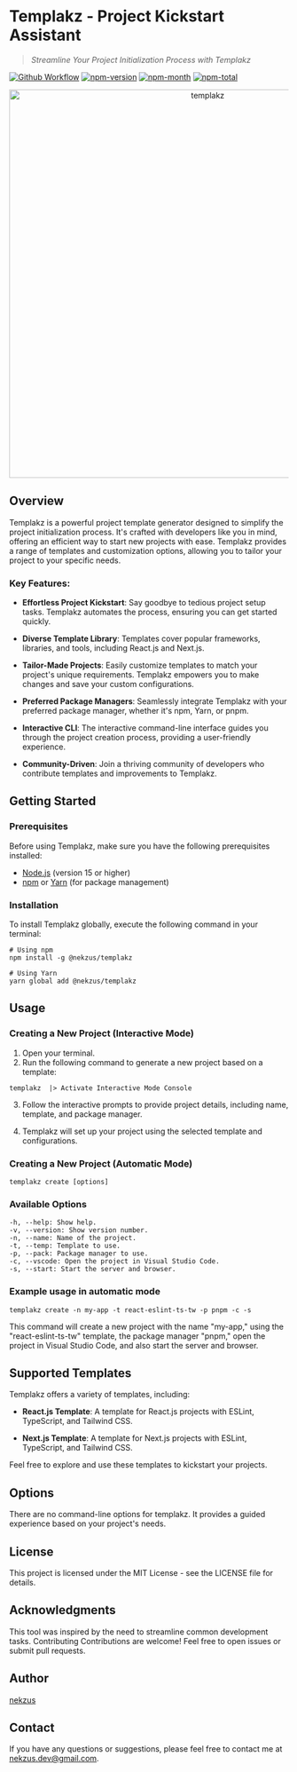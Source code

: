 <!-- Title -->

# Templakz - Project Kickstart Assistant

<!-- Subtitle -->

> _Streamline Your Project Initialization Process with Templakz_

[![Github Workflow](https://github.com/nekzus/templakz/actions/workflows/publish.yml/badge.svg?event=push)](https://github.com/Nekzus/templakz/actions/workflows/publish.yml)
[![npm-version](https://img.shields.io/npm/v/@nekzus/templakz.svg)](https://www.npmjs.com/package/@nekzus/templakz)
[![npm-month](https://img.shields.io/npm/dm/@nekzus/templakz.svg)](https://www.npmjs.com/package/@nekzus/templakz)
[![npm-total](https://img.shields.io/npm/dt/@nekzus/templakz.svg?style=flat)](https://www.npmjs.com/package/@nekzus/templakz)

<div align="center">
<img width="700" alt="templakz" src="https://res.cloudinary.com/dsvsl0b0b/image/upload/v1696982013/npm-package/lbje2fspjdxwpezs4fnu.png">
</div>

<!-- Description -->

## Overview

Templakz is a powerful project template generator designed to simplify the project initialization process. It's crafted with developers like you in mind, offering an efficient way to start new projects with ease. Templakz provides a range of templates and customization options, allowing you to tailor your project to your specific needs.

### Key Features:

-   **Effortless Project Kickstart**: Say goodbye to tedious project setup tasks. Templakz automates the process, ensuring you can get started quickly.

-   **Diverse Template Library**: Templates cover popular frameworks, libraries, and tools, including React.js and Next.js.

-   **Tailor-Made Projects**: Easily customize templates to match your project's unique requirements. Templakz empowers you to make changes and save your custom configurations.

-   **Preferred Package Managers**: Seamlessly integrate Templakz with your preferred package manager, whether it's npm, Yarn, or pnpm.

-   **Interactive CLI**: The interactive command-line interface guides you through the project creation process, providing a user-friendly experience.

-   **Community-Driven**: Join a thriving community of developers who contribute templates and improvements to Templakz.

## Getting Started

### Prerequisites

Before using Templakz, make sure you have the following prerequisites installed:

-   [Node.js](https://nodejs.org/) (version 15 or higher)
-   [npm](https://www.npmjs.com/) or [Yarn](https://yarnpkg.com/) (for package management)

### Installation

To install Templakz globally, execute the following command in your terminal:

```
# Using npm
npm install -g @nekzus/templakz

# Using Yarn
yarn global add @nekzus/templakz
```

## Usage

### Creating a New Project (Interactive Mode)

1. Open your terminal.
2. Run the following command to generate a new project based on a template:

```
templakz  |> Activate Interactive Mode Console
```

3. Follow the interactive prompts to provide project details, including name, template, and package manager.

4. Templakz will set up your project using the selected template and configurations.

### Creating a New Project (Automatic Mode)

```
templakz create [options]
```

### Available Options

```
-h, --help: Show help.
-v, --version: Show version number.
-n, --name: Name of the project.
-t, --temp: Template to use.
-p, --pack: Package manager to use.
-c, --vscode: Open the project in Visual Studio Code.
-s, --start: Start the server and browser.
```

### Example usage in automatic mode

```
templakz create -n my-app -t react-eslint-ts-tw -p pnpm -c -s
```

This command will create a new project with the name "my-app," using the "react-eslint-ts-tw" template, the package manager "pnpm," open the project in Visual Studio Code, and also start the server and browser.

## Supported Templates

Templakz offers a variety of templates, including:

-   **React.js Template**: A template for React.js projects with ESLint, TypeScript, and Tailwind CSS.

-   **Next.js Template**: A template for Next.js projects with ESLint, TypeScript, and Tailwind CSS.

Feel free to explore and use these templates to kickstart your projects.

## Options

There are no command-line options for templakz. It provides a guided experience based on your project's needs.

## License

This project is licensed under the MIT License - see the LICENSE file for details.

## Acknowledgments

This tool was inspired by the need to streamline common development tasks.
Contributing
Contributions are welcome! Feel free to open issues or submit pull requests.

## Author

[nekzus](https://github.com/nekzus)

## Contact

If you have any questions or suggestions, please feel free to contact me at [nekzus.dev@gmail.com](mailto:nekzus.dev@gmail.com).
